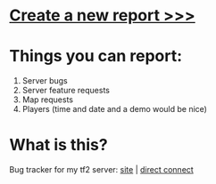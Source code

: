 # [Create a new report >>>](https://github.com/athairus/tf2server/issues/new)

# Things you can report:
1. Server bugs
2. Server feature requests
3. Map requests
4. Players (time and date and a demo would be nice)

# What is this?
Bug tracker for my tf2 server: [site](http://tf.athair.us) | [direct connect](steam://connect/tf.athair.us)
